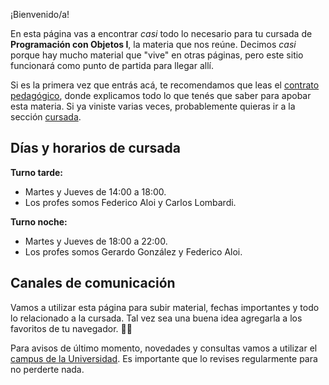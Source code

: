 ¡Bienvenido/a!

En esta página vas a encontrar _casi_ todo lo necesario para tu cursada de **Programación con Objetos I**, la materia que nos reúne. Decimos _casi_ porque hay mucho material que "vive" en otras páginas, pero este sitio funcionará como punto de partida para llegar allí.

Si es la primera vez que entrás acá, te recomendamos que leas el [contrato pedagógico](/contrato-pedagogico), donde explicamos todo lo que tenés que saber para apobar esta materia. Si ya viniste varias veces, probablemente quieras ir a la sección [cursada](/cursada).

## Días y horarios de cursada

**Turno tarde:**
* Martes y Jueves de 14:00 a 18:00.
* Los profes somos Federico Aloi y Carlos Lombardi.

**Turno noche:**
* Martes y Jueves de 18:00 a 22:00.
* Los profes somos Gerardo González y Federico Aloi.

## Canales de comunicación

Vamos a utilizar esta página para subir material, fechas importantes y todo lo relacionado a la cursada. Tal vez sea una buena idea agregarla a los favoritos de tu navegador. :link::globe_with_meridians:

Para avisos de último momento, novedades y consultas vamos a utilizar el [campus de la Universidad](http://campus.unahur.edu.ar/). Es importante que lo revises regularmente para no perderte nada.
